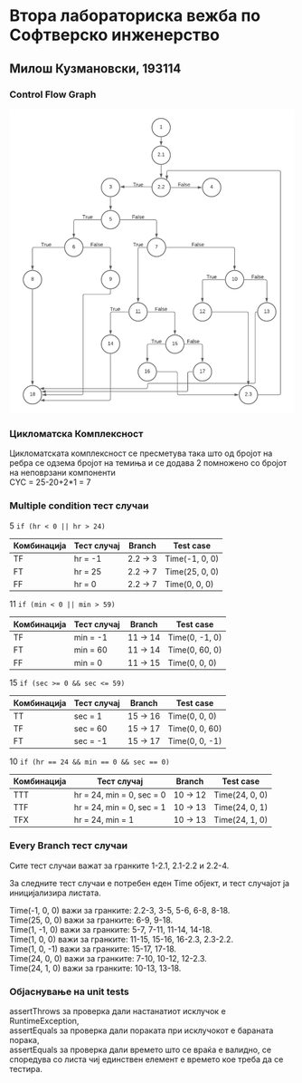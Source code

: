 # Втора лабораториска вежба по Софтверско инженерство

## Милош Кузмановски, 193114

### Control Flow Graph
![](/CFG.png)
### Цикломатска Комплексност
Цикломатската комплексност се пресметува така што од бројот на ребра се одзема бројот на темиња и се додава 2 помножено со бројот на неповрзани компоненти<br>
CYC = 25-20+2*1 = 7

### Multiple condition тест случаи

5 `if (hr < 0 || hr > 24)`

| Комбинација | Тест случај | Branch | Test case |
| ----------- | ----------- | ------ | --------- |
| TF | hr = -1 | 2.2 -> 3 | Time(-1, 0, 0) |
| FT | hr = 25 | 2.2 -> 7 | Time(25, 0, 0) |
| FF | hr = 0 | 2.2 -> 7 | Time(0, 0, 0) |

11 `if (min < 0 || min > 59)`

| Комбинација | Тест случај | Branch | Test case |
| ----------- | ----------- | ------ | --------- |
| TF | min = -1 | 11 -> 14 | Time(0, -1, 0) |
| FT | min = 60 | 11 -> 14 | Time(0, 60, 0) |
| FF | min = 0 | 11 -> 15 | Time(0, 0, 0) |

15 `if (sec >= 0 && sec <= 59)`

| Комбинација | Тест случај | Branch | Test case |
| ----------- | ----------- | ------ | --------- |
| TT | sec = 1 | 15 -> 16 | Time(0, 0, 0) |
| TF | sec = 60 | 15 -> 17 | Time(0, 0, 60) |
| FT | sec = -1 | 15 -> 17 | Time(0, 0, -1) |

10 `if (hr == 24 && min == 0 && sec == 0)`

| Комбинација | Тест случај | Branch | Test case |
| ----------- | ----------- | ------ | --------- |
| TTT | hr = 24, min = 0, sec = 0 | 10 -> 12 | Time(24, 0, 0) |
| TTF | hr = 24, min = 0, sec = 1 | 10 -> 13 | Time(24, 0, 1) |
| TFX | hr = 24, min = 1 | 10 -> 13 | Time(24, 1, 0) |

### Every Branch тест случаи

Сите тест случаи важат за гранките 1-2.1, 2.1-2.2 и 2.2-4.

За следните тест случаи е потребен еден Time објект, и тест случајот ја иницијализира листата.

Time(-1, 0, 0) важи за гранките: 2.2-3, 3-5, 5-6, 6-8, 8-18.<br>
Time(25, 0, 0) важи за гранките: 6-9, 9-18.<br>
Тime(1, -1, 0) важи за гранките: 5-7, 7-11, 11-14, 14-18.<br>
Time(1, 0, 0) важи за гранките: 11-15, 15-16, 16-2.3, 2.3-2.2.<br>
Time(1, 0, -1) важи за гранките: 15-17, 17-18.<br>
Time(24, 0, 0) важи за гранките: 7-10, 10-12, 12-2.3.<br>
Time(24, 1, 0) важи за гранките: 10-13, 13-18.<br>

### Објаснување на unit tests 

assertThrows за проверка дали настанатиот исклучок е RuntimeException,<br>
assertEquals за проверка дали пораката при исклучокот е бараната порака,<br>
assertEquals за проверка дали времето што се враќа е валидно, се споредува со листа чиј единствен елемент е времето кое треба да се тестира.
